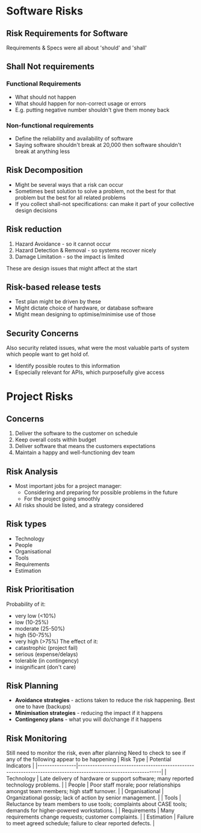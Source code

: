 # Software Risks
## Risk Requirements for Software
Requirements & Specs were all about 'should' and 'shall'
## Shall Not requirements
### Functional Requirements
- What should not happen
- What should happen for non-correct usage or errors
- E.g. putting negative number shouldn't give them money back
### Non-functional requirements
- Define the reliability and availability of software
- Saying software shouldn't break at 20,000 then software shouldn't break at anything less
## Risk Decomposition
- Might be several ways that a risk can occur
- Sometimes best solution to solve a problem, not the best for that problem but the best for all related problems
- If you collect shall-not specifications: can make it part of your collective design decisions
## Risk reduction
1) Hazard Avoidance - so it cannot occur
2) Hazard Detection & Removal - so systems recover nicely
3) Damage Limitation - so the impact is limited

These are design issues that might affect at the start
## Risk-based release tests
- Test plan might be driven by these
- Might dictate choice of hardware, or database software
- Might mean designing to optimise/minimise use of those
## Security Concerns
Also security related issues, what were the most valuable parts of system which people want to get hold of. 
- Identify possible routes to this information
- Especially relevant for APIs, which purposefully give access

# Project Risks
## Concerns
1. Deliver the software to the customer on schedule
2. Keep overall costs within budget
3. Deliver software that means the customers expectations
4. Maintain a happy and well-functioning dev team

## Risk Analysis
- Most important jobs for a project manager: 
	- Considering and preparing for possible problems in the future
	- For the project going smoothly
- All risks should be listed, and a strategy considered
## Risk types
- Technology
- People
- Organisational
- Tools
- Requirements
- Estimation
## Risk Prioritisation
Probability of it:
- very low (<10%)
- low (10-25%)
- moderate (25-50%)
- high (50-75%)
- very high (>75%)
The effect of it:
- catastrophic (project fail)
- serious (expense/delays)
- tolerable (in contingency)
- insignificant (don't care)
## Risk Planning
- **Avoidance strategies** - actions taken to reduce the risk happening. Best one to have (backups)
- **Minimisation strategies** - reducing the impact if it happens
- **Contingency plans** - what you will do/change if it happens
## Risk Monitoring
Still need to monitor the risk, even after planning
Need to check to see if any of the following appear to be happening
| Risk Type      | Potential Indicators                                                                                           |
|----------------|----------------------------------------------------------------------------------------------------------------|
| Technology     | Late delivery of hardware or support software; many reported technology problems.                              |
| People         | Poor staff morale; poor relationships amongst team members; high staff turnover.                               |
| Organisational | Organizational gossip; lack of action by senior management.                                                    |
| Tools          | Reluctance by team members to use tools; complaints about CASE tools; demands for higher-powered workstations. |
| Requirements   | Many requirements change requests; customer complaints.                                                        |
| Estimation     | Failure to meet agreed schedule; failure to clear reported defects.                                            |